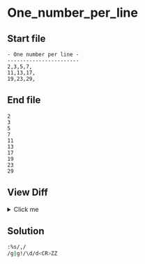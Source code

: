 # One_number_per_line
## Start file
```
- One number per line -
-----------------------
2,3,5,7,
11,13,17,
19,23,29,
```
## End file
```
2
3
5
7
11
13
17
19
23
29
```
## View Diff
<details><summary>Click me</summary>

```
1,5c1,10
< - One number per line -
< -----------------------
< 2,3,5,7,
< 11,13,17,
< 19,23,29,
---
> 2
> 3
> 5
> 7
> 11
> 13
> 17
> 19
> 23
> 29
```
</details>

## Solution
```sh
:%s/,//g|g!/\d/d<CR>ZZ
```
